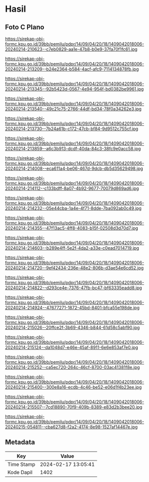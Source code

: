 # Hasil

## Foto C Plano

https://sirekap-obj-formc.kpu.go.id/39bb/pemilu/pdpr/14/09/04/20/18/1409042018006-20240214-210623--c7eb0829-aa1e-47b8-b0e9-37fa70f1fc61.jpg

https://sirekap-obj-formc.kpu.go.id/39bb/pemilu/pdpr/14/09/04/20/18/1409042018006-20240214-213209--b24e2364-b584-4acf-afc9-7114134878fb.jpg

https://sirekap-obj-formc.kpu.go.id/39bb/pemilu/pdpr/14/09/04/20/18/1409042018006-20240214-213345--92b5423d-0567-4e94-954f-bd0382be9961.jpg

https://sirekap-obj-formc.kpu.go.id/39bb/pemilu/pdpr/14/09/04/20/18/1409042018006-20240214-213540--49c21c75-2766-44df-bd34-78f0a34262e3.jpg

https://sirekap-obj-formc.kpu.go.id/39bb/pemilu/pdpr/14/09/04/20/18/1409042018006-20240214-213730--7b24a61b-c172-47cb-bf84-9d9512c755cf.jpg

https://sirekap-obj-formc.kpu.go.id/39bb/pemilu/pdpr/14/09/04/20/18/1409042018006-20240214-213859--a6c3b913-dcdf-40da-84c3-38fc9e0acc58.jpg

https://sirekap-obj-formc.kpu.go.id/39bb/pemilu/pdpr/14/09/04/20/18/1409042018006-20240214-214008--eca611a4-be06-467d-9dcb-db5d35629498.jpg

https://sirekap-obj-formc.kpu.go.id/39bb/pemilu/pdpr/14/09/04/20/18/1409042018006-20240214-214112--c133bdff-8a07-4b92-9677-70079d869ad6.jpg

https://sirekap-obj-formc.kpu.go.id/39bb/pemilu/pdpr/14/09/04/20/18/1409042018006-20240214-214232--05e44cba-1a4e-4f71-8dde-7ba092ab0c49.jpg

https://sirekap-obj-formc.kpu.go.id/39bb/pemilu/pdpr/14/09/04/20/18/1409042018006-20240214-214355--47f13ac5-4ff8-4083-b15f-02508d3d70d7.jpg

https://sirekap-obj-formc.kpu.go.id/39bb/pemilu/pdpr/14/09/04/20/18/1409042018006-20240214-214603--b289e4ff-5e2f-4da2-a33e-c0ead7014719.jpg

https://sirekap-obj-formc.kpu.go.id/39bb/pemilu/pdpr/14/09/04/20/18/1409042018006-20240214-214720--9ef42434-236e-48e2-806b-d3ae54e6cd52.jpg

https://sirekap-obj-formc.kpu.go.id/39bb/pemilu/pdpr/14/09/04/20/18/1409042018006-20240214-214822--d293ce4e-7376-47fb-bc47-bf63335eadd8.jpg

https://sirekap-obj-formc.kpu.go.id/39bb/pemilu/pdpr/14/09/04/20/18/1409042018006-20240214-214924--47677271-1872-45bd-8401-bfca55e198de.jpg

https://sirekap-obj-formc.kpu.go.id/39bb/pemilu/pdpr/14/09/04/20/18/1409042018006-20240214-215026--20ffce2f-3b69-4346-b844-61d58c5abf90.jpg

https://sirekap-obj-formc.kpu.go.id/39bb/pemilu/pdpr/14/09/04/20/18/1409042018006-20240214-215124--da1048d7-e46e-45af-8911-6e6e853af7e0.jpg

https://sirekap-obj-formc.kpu.go.id/39bb/pemilu/pdpr/14/09/04/20/18/1409042018006-20240214-215252--ca5ec720-264c-46cf-8700-03ac41381f8e.jpg

https://sirekap-obj-formc.kpu.go.id/39bb/pemilu/pdpr/14/09/04/20/18/1409042018006-20240214-215400--300e8a16-ecdb-4c46-be52-e06d1f4b23ee.jpg

https://sirekap-obj-formc.kpu.go.id/39bb/pemilu/pdpr/14/09/04/20/18/1409042018006-20240214-215507--7cd18890-70f9-409b-8389-e83d2b3bee20.jpg

https://sirekap-obj-formc.kpu.go.id/39bb/pemilu/pdpr/14/09/04/20/18/1409042018006-20240215-054811--cba627d8-f2a2-4174-8e98-1527af14467e.jpg


## Metadata

| Key        | Value               |
| ---------- | ------------------- |
| Time Stamp | 2024-02-17 13:05:41 |
| Kode Dapil | 1402                |



